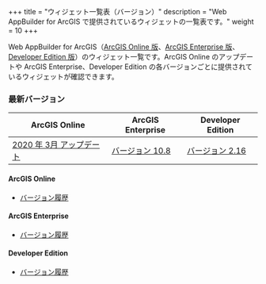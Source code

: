 +++
title = "ウィジェット一覧表（バージョン）"
description = "Web AppBuilder for ArcGIS で提供されているウィジェットの一覧表です。"
weight = 10
+++

Web AppBuilder for ArcGIS（[ArcGIS Online 版](https://doc.arcgis.com/ja/web-appbuilder/)、[ArcGIS Enterprise 版](https://enterprise.arcgis.com/ja/portal/latest/use/welcome.htm)、[Developer Edition 版](https://developers.arcgis.com/web-appbuilder/)）のウィジェット一覧です。ArcGIS Online のアップデートや ArcGIS Enterprise、Developer Edition の各バージョンごとに提供されているウィジェットが確認できます。

### 最新バージョン
|ArcGIS Online|ArcGIS Enterprise|Developer Edition|
|---|---|---|
|[2020 年 3月 アップデート](./latest)|[バージョン 10.8](./latest)|[バージョン 2.16](./latest)|


#### ArcGIS Online
- [バージョン履歴](./arcgis-online/)

#### ArcGIS Enterprise
- [バージョン履歴](./arcgis-enterprise/)

#### Developer Edition
- [バージョン履歴](./developer-edition/)

